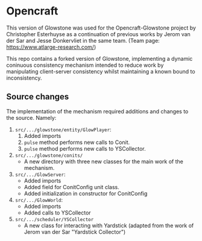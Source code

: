 # Opencraft

This version of Glowstone was used for the Opencraft-Glowstone project by Christopher Esterhuyse as a continuation of previous works by Jerom van der Sar and Jesse Donkervliet in the same team. (Team page: https://www.atlarge-research.com/)

This repo contains a forked version of Glowstone, implementing a dynamic coninuous consistency mechanism intended to reduce work by manipulating client-server consistency whilst maintaining a known bound to inconsistency.

## Source changes

The implementation of the mechanism required additions and changes to the source. Namely:
1. `src/.../glowstone/entity/GlowPlayer`:
	1. Added imports
	2. `pulse` method performs new calls to Conit.
	3. `pulse` method performs new calls to YSCollector.
2. `src/.../glowstone/conits/`
	* A new directory with three new classes for the main work of the mechanism.
3. `src/.../GlowServer`:
	* Added imports
	* Added field for ConitConfig unit class.
	* Added initialization in constructor for ConitConfig
4. `src/.../GlowWorld`:
	* Added imports
	* Added calls to YSCollector
5. `src/.../scheduler/YSCollector`
	* A new class for interacting with Yardstick (adapted from the work of Jerom van der Sar "Yardstick Collector")
